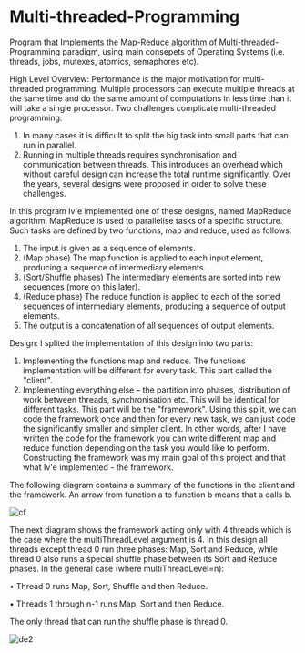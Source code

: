 # Multi-threaded-Programming
Program that Implements the Map-Reduce algorithm of Multi-threaded-Programming paradigm, using main consepets of Operating Systems (i.e. threads, jobs, mutexes, atpmics, semaphores etc).

High Level Overview:
Performance is the major motivation for multi-threaded programming.
Multiple processors can execute multiple threads at the same time and do the same amount of computations in less time than it will take a single processor.
Two challenges complicate multi-threaded programming:
1) In many cases it is difficult to split the big task into small parts that can run in parallel.
2) Running in multiple threads requires synchronisation and communication between threads. This introduces an overhead which without careful design can increase the total runtime significantly. Over the years, several designs were proposed in order to solve these challenges. 

In this program Iv'e implemented one of these designs, named MapReduce algorithm. MapReduce is used to parallelise tasks of a specific structure. Such tasks are defined by two functions, map and reduce, used as follows:
1) The input is given as a sequence of elements. 
2) (Map phase) The map function is applied to each input element, producing a sequence of intermediary elements.
3) (Sort/Shuffle phases) The intermediary elements are sorted into new sequences (more on this later). 
4) (Reduce phase) The reduce function is applied to each of the sorted sequences of intermediary elements, producing a sequence of output elements. 
5) The output is a concatenation of all sequences of output elements.

Design:  I splited the implementation of this design into two parts:
1) Implementing the functions map and reduce. The functions implementation will be different for every task. This part called the "client".
2) Implementing everything else – the partition into phases, distribution of work between threads, synchronisation etc. This will be identical for different tasks. This part will be the "framework". Using this split, we can code the framework once and then for every new task, we can just code the significantly smaller and simpler client. In other words, after I have written the code for the framework you can write different map and reduce function depending on the task you would like to perform. Constructing the framework was my main goal of this project and that what Iv'e implemented - the framework.

The following diagram contains a summary of the functions in the client and the framework.
An arrow from function a to function b means that a calls b.

![cf](https://user-images.githubusercontent.com/64755588/168287506-b80a1e5c-68f0-4101-9b04-4e4b528920f4.png)

The next diagram shows the framework acting only with 4 threads which is the case where the multiThreadLevel argument is 4.
In this design all threads except thread 0 run three phases: 
Map, Sort and Reduce, while thread 0 also runs a special shuffle phase between its Sort and Reduce phases.
In the general case (where multiThreadLevel=n):

• Thread 0 runs Map, Sort, Shuffle and then Reduce.

• Threads 1 through n-1 runs Map, Sort and then Reduce.

The only thread that can run the shuffle phase is thread 0.

![de2](https://user-images.githubusercontent.com/64755588/168288451-d009b8ae-d014-4b0f-9d82-b897db2d83ee.png)
